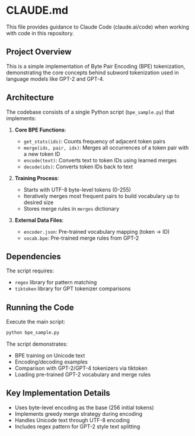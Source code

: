 # CLAUDE.md

This file provides guidance to Claude Code (claude.ai/code) when working with code in this repository.

## Project Overview

This is a simple implementation of Byte Pair Encoding (BPE) tokenization, demonstrating the core concepts behind subword tokenization used in language models like GPT-2 and GPT-4.

## Architecture

The codebase consists of a single Python script (`bpe_sample.py`) that implements:

1. **Core BPE Functions**:
   - `get_stats(ids)`: Counts frequency of adjacent token pairs
   - `merge(ids, pair, idx)`: Merges all occurrences of a token pair with a new token ID
   - `encode(text)`: Converts text to token IDs using learned merges
   - `decode(ids)`: Converts token IDs back to text

2. **Training Process**: 
   - Starts with UTF-8 byte-level tokens (0-255)
   - Iteratively merges most frequent pairs to build vocabulary up to desired size
   - Stores merge rules in `merges` dictionary

3. **External Data Files**:
   - `encoder.json`: Pre-trained vocabulary mapping (token -> ID)
   - `vocab.bpe`: Pre-trained merge rules from GPT-2

## Dependencies

The script requires:
- `regex` library for pattern matching
- `tiktoken` library for GPT tokenizer comparisons

## Running the Code

Execute the main script:
```bash
python bpe_sample.py
```

The script demonstrates:
- BPE training on Unicode text
- Encoding/decoding examples
- Comparison with GPT-2/GPT-4 tokenizers via tiktoken
- Loading pre-trained GPT-2 vocabulary and merge rules

## Key Implementation Details

- Uses byte-level encoding as the base (256 initial tokens)
- Implements greedy merge strategy during encoding
- Handles Unicode text through UTF-8 encoding
- Includes regex pattern for GPT-2 style text splitting